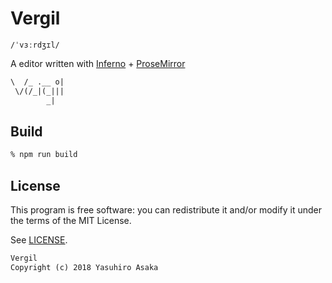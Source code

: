# Vergil

`/ˈvɜːrdʒɪl/`


A editor written with [Inferno](https://www.infernojs.org/) + [ProseMirror](http://prosemirror.net/)

```txt
\  /_ .__ o|
 \/(/_|(_|||
        _|
```

## Build

```zsh
% npm run build
```

## License

This program is free software: you can redistribute it and/or modify it
under the terms of the MIT License.


See [LICENSE](LICENSE).


```txt
Vergil
Copyright (c) 2018 Yasuhiro Asaka
```
